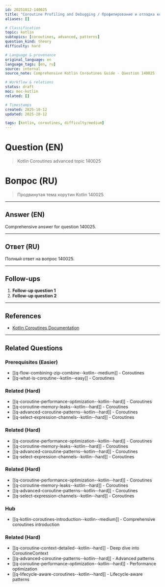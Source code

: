 ```yaml
---
id: 20251012-140025
title: "Coroutine Profiling and Debugging / Профилирование и отладка корутин"
aliases: []

# Classification
topic: kotlin
subtopics: [coroutines, advanced, patterns]
question_kind: theory
difficulty: hard

# Language & provenance
original_language: en
language_tags: [en, ru]
source: internal
source_note: Comprehensive Kotlin Coroutines Guide - Question 140025

# Workflow & relations
status: draft
moc: moc-kotlin
related: []

# Timestamps
created: 2025-10-12
updated: 2025-10-12

tags: [kotlin, coroutines, difficulty/medium]
---
```

# Question (EN)
> Kotlin Coroutines advanced topic 140025

# Вопрос (RU)
> Продвинутая тема корутин Kotlin 140025

---

## Answer (EN)

Comprehensive answer for question 140025.

---

## Ответ (RU)

Полный ответ на вопрос 140025.

---

## Follow-ups

1. **Follow-up question 1**
2. **Follow-up question 2**

---

## References

- [Kotlin Coroutines Documentation](https://kotlinlang.org/docs/coroutines-overview.html)

---

## Related Questions

### Prerequisites (Easier)
- [[q-flow-combining-zip-combine--kotlin--medium]] - Coroutines
- [[q-what-is-coroutine--kotlin--easy]] - Coroutines
### Related (Hard)
- [[q-coroutine-performance-optimization--kotlin--hard]] - Coroutines
- [[q-coroutine-memory-leaks--kotlin--hard]] - Coroutines
- [[q-advanced-coroutine-patterns--kotlin--hard]] - Coroutines
- [[q-select-expression-channels--kotlin--hard]] - Coroutines
### Related (Hard)
- [[q-coroutine-performance-optimization--kotlin--hard]] - Coroutines
- [[q-coroutine-memory-leaks--kotlin--hard]] - Coroutines
- [[q-advanced-coroutine-patterns--kotlin--hard]] - Coroutines
- [[q-select-expression-channels--kotlin--hard]] - Coroutines
### Related (Hard)
- [[q-coroutine-performance-optimization--kotlin--hard]] - Coroutines
- [[q-coroutine-memory-leaks--kotlin--hard]] - Coroutines
- [[q-advanced-coroutine-patterns--kotlin--hard]] - Coroutines
- [[q-select-expression-channels--kotlin--hard]] - Coroutines
### Hub
- [[q-kotlin-coroutines-introduction--kotlin--medium]] - Comprehensive coroutines introduction

### Related (Hard)
- [[q-coroutine-context-detailed--kotlin--hard]] - Deep dive into CoroutineContext
- [[q-advanced-coroutine-patterns--kotlin--hard]] - Advanced patterns
- [[q-coroutine-performance-optimization--kotlin--hard]] - Performance optimization
- [[q-lifecycle-aware-coroutines--kotlin--hard]] - Lifecycle-aware patterns
